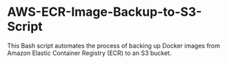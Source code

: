 # AWS-ECR-Image-Backup-to-S3-Script
This Bash script automates the process of backing up Docker images from Amazon Elastic Container Registry (ECR) to an S3 bucket.
